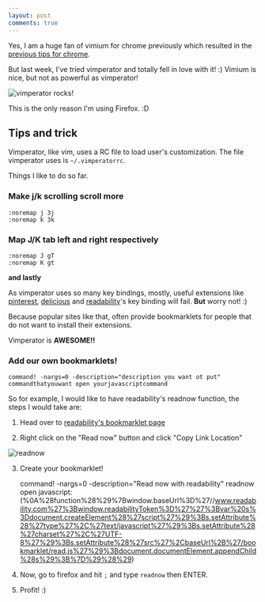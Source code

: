 ```yaml
---
layout: post
comments: true
---
```


Yes, I am a huge fan of vimium for chrome previously which resulted in the [previous tips for chrome](http://steve0hh.wordpress.com/2013/05/11/chrome-losing-focus-on-webpage/).

But last week, I've tried vimperator and totally fell in love with it! :)
Vimium is nice, but not as powerful as vimperator!

![vimperator rocks!](http://i.imgur.com/MeFT1ak.jpg)

This is the only reason I'm using Firefox. :D

## Tips and trick

Vimperator, like vim, uses a RC file to load user's customization. The file vimperator uses is `~/.vimperatorrc`.

Things I like to do so far.

### Make j/k scrolling scroll more

    :noremap j 3j
    :noremap k 3k

### Map J/K tab left and right respectively

    :noremap J gT
    :noremap K gt


**and lastly**


As vimperator uses so many key bindings, mostly, useful extensions like [pinterest](http://www.pinterest.com/), [delicious](https://delicious.com/) and [readability](https://www.readability.com/)'s key binding will fail. **But** worry not! :)

Because popular sites like that, often provide bookmarklets for people that do not want to install their extensions.


Vimperator is **AWESOME!!**

### Add our own bookmarklets!

    command! -nargs=0 -description="description you want ot put" commandthatyouwant open yourjavascriptcommand

So for example, I would like to have readability's readnow function, the steps I would take are:

1) Head over to [readability's bookmarklet page](https://www.readability.com/bookmarklets)

2) Right click on the "Read now" button and click "Copy Link Location"

![readnow](http://i.imgur.com/d6hNSpM.png)

3) Create your bookmarklet!

    command! -nargs=0 -description="Read now with readability" readnow open javascript:(%0A%28function%28%29%7Bwindow.baseUrl%3D%27//www.readability.com%27%3Bwindow.readabilityToken%3D%27%27%3Bvar%20s%3Ddocument.createElement%28%27script%27%29%3Bs.setAttribute%28%27type%27%2C%27text/javascript%27%29%3Bs.setAttribute%28%27charset%27%2C%27UTF-8%27%29%3Bs.setAttribute%28%27src%27%2CbaseUrl%2B%27/bookmarklet/read.js%27%29%3Bdocument.documentElement.appendChild%28s%29%3B%7D%29%28%29)

4) Now, go to firefox and hit `;` and type `readnow` then ENTER.

5) Profit! :)
